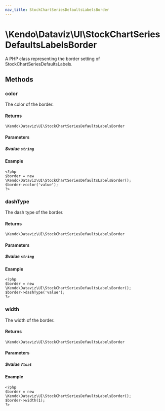 ```yaml
---
nav_title: StockChartSeriesDefaultsLabelsBorder
---
```


# \Kendo\Dataviz\UI\StockChartSeriesDefaultsLabelsBorder

A PHP class representing the border setting of StockChartSeriesDefaultsLabels.


## Methods

### color
The color of the border.

#### Returns
`\Kendo\Dataviz\UI\StockChartSeriesDefaultsLabelsBorder`

#### Parameters

##### $value `string`



#### Example 
    <?php
    $border = new \Kendo\Dataviz\UI\StockChartSeriesDefaultsLabelsBorder();
    $border->color('value');
    ?>

### dashType
The dash type of the border.

#### Returns
`\Kendo\Dataviz\UI\StockChartSeriesDefaultsLabelsBorder`

#### Parameters

##### $value `string`



#### Example 
    <?php
    $border = new \Kendo\Dataviz\UI\StockChartSeriesDefaultsLabelsBorder();
    $border->dashType('value');
    ?>

### width
The width of the border.

#### Returns
`\Kendo\Dataviz\UI\StockChartSeriesDefaultsLabelsBorder`

#### Parameters

##### $value `float`



#### Example 
    <?php
    $border = new \Kendo\Dataviz\UI\StockChartSeriesDefaultsLabelsBorder();
    $border->width(1);
    ?>

